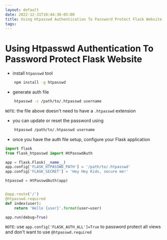 ```yaml
---
layout: default
date: 2022-12-31T10:44:30-05:00
title: Using Htpasswd Authentication To Password Protect Flask Website
tags: 
---
```


# Using Htpasswd Authentication To Password Protect Flask Website

- install `htpasswd` tool

```bash
    npm install -g htpasswd
```

- generate auth file

```bash
    htpasswd -c /path/to/.htpasswd username
```

`NOTE`: the file above doesn't need to have a `.htpasswd` extension

- you can update or reset the password using

```bash
    htpasswd /path/to/.htpasswd username
```

- once you have the auth file setup, configure your Flask application

```python
import flask
from flask_htpasswd import HtPasswdAuth

app = flask.Flask(__name__)
app.config['FLASK_HTPASSWD_PATH'] = '/path/to/.htpasswd'
app.config['FLASK_SECRET'] = 'Hey Hey Kids, secure me!'

htpasswd = HtPasswdAuth(app)


@app.route('/')
@htpasswd.required
def index(user):
    return 'Hello {user}'.format(user=user)

app.run(debug=True)
```

`NOTE`: use `app.config['FLASK_AUTH_ALL']=True` to password protect all views and don't want to use `@htpasswd.required`